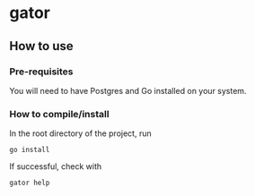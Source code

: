 # gator

## How to use
### Pre-requisites
You will need to have Postgres and Go installed on your system.

### How to compile/install
In the root directory of the project, run 
```
go install
```

If successful, check with 
```
gator help
```
